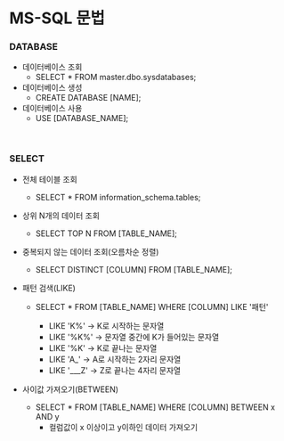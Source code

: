 # MS-SQL 문법

### DATABASE

- 데이터베이스 조회
  - SELECT * FROM master.dbo.sysdatabases;
- 데이터베이스 생성
  - CREATE DATABASE [NAME];
- 데이터베이스 사용
  - USE [DATABASE_NAME];

<br>

### SELECT

- 전체 테이블 조회

  - SELECT * FROM information_schema.tables;
- 상위 N개의 데이터 조회

  - SELECT TOP N FROM [TABLE_NAME];
- 중복되지 않는 데이터 조회(오름차순 정렬)

  - SELECT DISTINCT [COLUMN] FROM [TABLE_NAME];
- 패턴 검색(LIKE)

  - SELECT * FROM [TABLE_NAME] WHERE [COLUMN] LIKE '패턴'

    - LIKE 'K%' → K로 시작하는 문자열
    - LIKE '%K%' → 문자열 중간에 K가 들어있는 문자열
    - LIKE '%K'  →  K로 끝나는 문자열 
    - LIKE 'A_'   →  A로 시작하는 2자리 문자열
    - LIKE '___Z'   →  Z로 끝나는 4자리 문자열

- 사이값 가져오기(BETWEEN)
  - SELECT * FROM [TABLE_NAME] WHERE [COLUMN] BETWEEN x AND y
    - 컬럼값이 x 이상이고 y이하인 데이터 가져오기